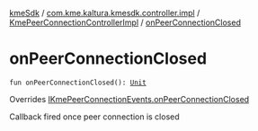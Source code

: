 [kmeSdk](../../index.md) / [com.kme.kaltura.kmesdk.controller.impl](../index.md) / [KmePeerConnectionControllerImpl](index.md) / [onPeerConnectionClosed](./on-peer-connection-closed.md)

# onPeerConnectionClosed

`fun onPeerConnectionClosed(): `[`Unit`](https://kotlinlang.org/api/latest/jvm/stdlib/kotlin/-unit/index.html)

Overrides [IKmePeerConnectionEvents.onPeerConnectionClosed](../../com.kme.kaltura.kmesdk.webrtc.peerconnection/-i-kme-peer-connection-events/on-peer-connection-closed.md)

Callback fired once peer connection is closed

